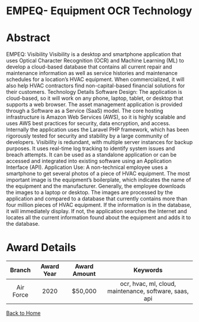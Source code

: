 
EMPEQ- Equipment OCR Technology
===============================

# Abstract


EMPEQ: Visibility Visibility is a desktop and smartphone application that uses Optical Character Recognition (OCR) and Machine Learning (ML) to develop a cloud-based database that contains all current repair and maintenance information as well as service histories and maintenance schedules for a location’s HVAC equipment. When commercialized, it will also help HVAC contractors find non-capital-based financial solutions for their customers. Technology Details Software Design: The application is cloud-based, so it will work on any phone, laptop, tablet, or desktop that supports a web browser. The asset management application is provided through a Software as a Service (SaaS) model. The core hosting infrastructure is Amazon Web Services (AWS), so it is highly scalable and uses AWS best practices for security, data encryption, and access. Internally the application uses the Laravel PHP framework, which has been rigorously tested for security and stability by a large community of developers. Visibility is redundant, with multiple server instances for backup purposes. It uses real-time log tracking to identify system issues and breach attempts. It can be used as a standalone application or can be accessed and integrated into existing software using an Application Interface (API). Application Use: A non-technical employee uses a smartphone to get several photos of a piece of HVAC equipment. The most important image is the equipment’s boilerplate, which indicates the name of the equipment and the manufacturer. Generally, the employee downloads the images to a laptop or desktop. The images are processed by the application and compared to a database that currently contains more than four million pieces of HVAC equipment. If the information is in the database, it will immediately display. If not, the application searches the Internet and locates all the current information found about the equipment and adds it to the database.  

# Award Details

|Branch|Award Year|Award Amount|Keywords|
| :---: | :---: | :---: | :---: |
|Air Force|2020|$50,000|ocr, hvac, ml, cloud, maintenance, software, saas, api|
  
  


[Back to Home](https://github.com/chrischow/dod_sbir_awards/Reports/DJ/#1718)